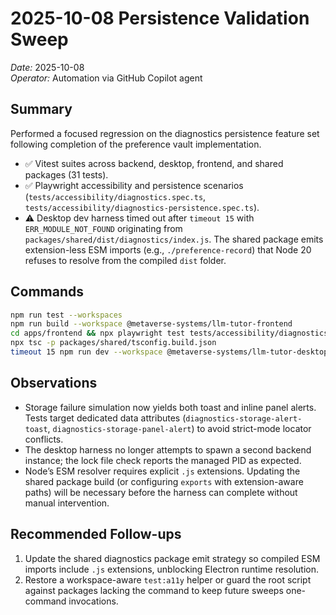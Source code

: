 # 2025-10-08 Persistence Validation Sweep

_Date:_ 2025-10-08  
_Operator:_ Automation via GitHub Copilot agent

## Summary

Performed a focused regression on the diagnostics persistence feature set following completion of the preference vault implementation.

- ✅ Vitest suites across backend, desktop, frontend, and shared packages (31 tests).
- ✅ Playwright accessibility and persistence scenarios (`tests/accessibility/diagnostics.spec.ts`, `tests/accessibility/diagnostics-persistence.spec.ts`).
- ⚠️ Desktop dev harness timed out after `timeout 15` with `ERR_MODULE_NOT_FOUND` originating from `packages/shared/dist/diagnostics/index.js`. The shared package emits extension-less ESM imports (e.g., `./preference-record`) that Node 20 refuses to resolve from the compiled `dist` folder.

## Commands

```bash
npm run test --workspaces
npm run build --workspace @metaverse-systems/llm-tutor-frontend
cd apps/frontend && npx playwright test tests/accessibility/diagnostics.spec.ts tests/accessibility/diagnostics-persistence.spec.ts
npx tsc -p packages/shared/tsconfig.build.json
timeout 15 npm run dev --workspace @metaverse-systems/llm-tutor-desktop
```

## Observations

- Storage failure simulation now yields both toast and inline panel alerts. Tests target dedicated data attributes (`diagnostics-storage-alert-toast`, `diagnostics-storage-panel-alert`) to avoid strict-mode locator conflicts.
- The desktop harness no longer attempts to spawn a second backend instance; the lock file check reports the managed PID as expected.
- Node’s ESM resolver requires explicit `.js` extensions. Updating the shared package build (or configuring `exports` with extension-aware paths) will be necessary before the harness can complete without manual intervention.

## Recommended Follow-ups

1. Update the shared diagnostics package emit strategy so compiled ESM imports include `.js` extensions, unblocking Electron runtime resolution.
2. Restore a workspace-aware `test:a11y` helper or guard the root script against packages lacking the command to keep future sweeps one-command invocations.

